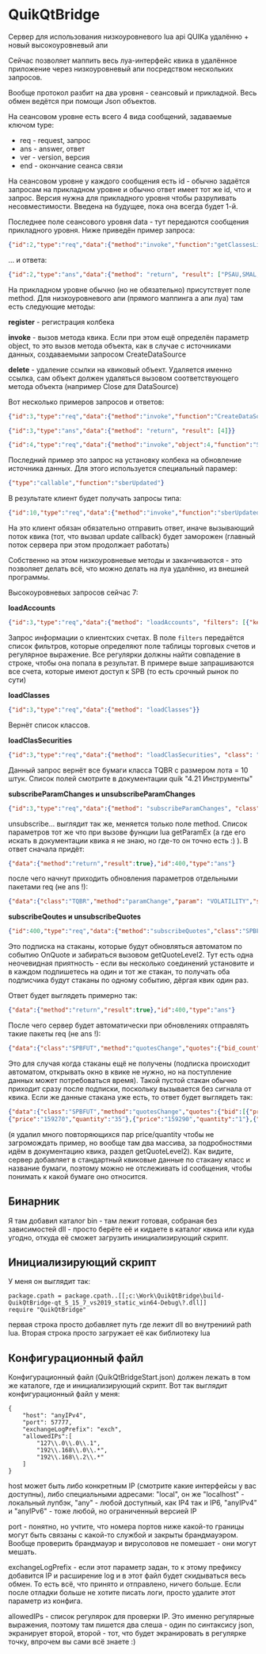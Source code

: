 # QuikQtBridge
Сервер для использования низкоуровневого lua api QUIKа удалённо + новый высокоуровневый апи

Сейчас позволяет маппить весь луа-интерфейс квика в удалённое приложение через низкоуровневый апи посредством
нескольких запросов.

Вообще протокол разбит на два уровня - сеансовый и прикладной. Весь обмен ведётся при помощи Json объектов.

На сеансовом уровне есть всего 4 вида сообщений, задаваемые ключом type:

- req - request, запрос
- ans - answer, ответ
- ver - version, версия
- end - окончание сеанса связи

На сеансовом уровне у каждого сообщения есть id - обычно задаётся запросам на прикладном уровне и обычно ответ имеет тот же id, что и запрос. Версия нужна для прикладного уровня чтобы разруливать несовместимости. Введена на будущее, пока она всегда
будет 1-й.

Последнее поле сеансового уровня data - тут передаются сообщения прикладного уровня.
Ниже приведён пример запроса:

```json
{"id":2,"type":"req","data":{"method":"invoke","function":"getClassesList","arguments":[]}}
```

... и ответа:

```json
{"id":2,"type":"ans","data":{"method": "return", "result": ["PSAU,SMAL,INDX,TQBR,TQOB,TQIF,TQTF,TQOD,CETS,CROSSRATE,SPBFUT,SPBOPT,USDRUB,RTSIDX,REPORT,REPORTFORTS,TQTD,SPBXM,EQRP_INFO,TQTE,TQIE,TQPI,FQBR,FQDE,QT_EQ,QT_BN,EES_CETS,SPBDE,TQFD,TQFE,TQCB,TQOE,TQRD,TQUD,TQED,TQIR,TQIU,"]}}
```

На прикладном уровне обычно (но не обязательно) присутствует поле method. Для низкоуровневого апи (прямого маппинга а апи луа) там есть следующие методы:

**register** - регистрация колбека

**invoke** - вызов метода квика. Если при этом ещё определён параметр object, то это вызов метода объекта, как в случае с источниками данных, создаваемыми запросом CreateDataSource 

**delete** - удаление ссылки на квиковый объект. Удаляется именно ссылка, сам объект должен удаляться вызовом соответствующего метода объекта (например Close для DataSource)

Вот несколько примеров запросов и ответов:

```json
{"id":3,"type":"req","data":{"method":"invoke","function":"CreateDataSource","arguments":["TQBR","SBER",5]}}
```
```json
{"id":3,"type":"ans","data":{"method": "return", "result": [4]}}
```
```json
{"id":4,"type":"req","data":{"method":"invoke","object":4,"function":"SetUpdateCallback","arguments":[{"type":"callable","function":"sberUpdated"}]}}
```

Последний пример это запрос на установку колбека на обновление источника данных. Для этого используется специальный парамер:

```json
{"type":"callable","function":"sberUpdated"}
```

В результате клиент будет получать запросы типа:

```json
{"id":10,"type":"req","data":{"method":"invoke","function":"sberUpdated","arguments":[15925]}}
```

На это клиент обязан обязательно отправить ответ, иначе вызывающий поток квика (тот, что вызвал update callback) будет заморожен (главный поток сервера при этом продолжает работать)

Собственно на этом низкоуровневые методы и заканчиваются - это позволяет делать всё, что можно делать на луа удалённо, из внешней программы.

Высокоуровневых запросов сейчас 7:

**loadAccounts**

```json
{"id":3,"type":"req","data":{"method": "loadAccounts", "filters": [{"key": "class_codes", "regexp": "SPB"}]}}
```

Запрос информации о клиентских счетах. В поле `filters` передаётся список фильтров, которые определяют поле таблицы торговых счетов и регулярное выражение. Все регулярки должны найти совпадение в строке, чтобы она попала в результат. В примере выше запрашиваются все счета, которые имеют доступ к SPB (то есть срочный рынок по сути)

**loadClasses**

```json
{"id":3,"type":"req","data":{"method": "loadClasses"}}
```

Вернёт список классов.

**loadClasSecurities**

```json
{"id":3,"type":"req","data":{"method": "loadClasSecurities", "class": "TQBR", "filters": [{"key": "lot_size", "regexp": "10"}]}}
```

Данный запрос вернёт все бумаги класса TQBR с размером лота = 10 штук. Список полей смотрите в документации quik "4.21 Инструменты"

**subscribeParamChanges и unsubscribeParamChanges**

```json
{"id":3,"type":"req","data":{"method": "subscribeParamChanges", "class": "TQBR", "security": "SBER", "param": "VOLATILITY"}}
```

unsubscribe... выглядит так же, меняется только поле method. Список параметров тот же что при вызове функции lua getParamEx (а где его искать в документации квика я не знаю, но где-то он точно есть :) ). В ответ сначала придёт:

```json
{"data":{"method":"return","result":true},"id":400,"type":"ans"}
```

после чего начнут приходить обновления параметров отдельными пакетами req (не ans !):

```json
{"data":{"class":"TQBR","method":"paramChange","param": "VOLATILITY","security":"SBER","value":15.5},"id":400,"type":"req"}
```

**subscribeQoutes и unsubscribeQuotes**

```json
{"id":400,"type":"req","data":{"method":"subscribeQuotes","class":"SPBFUT","security":"RIZ1"}}
```

Это подписка на стаканы, которые будут обновляться автоматом по событию OnQuote и забираться вызовом getQuoteLevel2. Тут есть одна неочевидная приятность - если вы несколько соединений установите и в каждом подпишетесь на один и тот же стакан, то получать оба подписчика будут стаканы по одному событию, дёргая квик один раз.

Ответ будет выглядеть примерно так:

```json
{"data":{"method":"return","result":true},"id":400,"type":"ans"}
```

После чего сервер будет автоматически при обновлениях отправлять такие пакеты req (не ans !):

```json
{"data":{"class":"SPBFUT","method":"quotesChange","quotes":{"bid_count":"0.000000","offer_count":"0.000000"},"security":"RIZ1"},"id":400,"type":"req"}
```

Это для случая когда стаканы ещё не получены (подписка происходит автоматом, открывать окно в квике не нужно, но на поступление данных может потребоваться время). Такой пустой стакан обычно приходит сразу после подписки, поскольку вызывается без сигнала от квика. Если же данные стакана уже есть, то ответ будет выглядеть так:

```json
{"data":{"class":"SPBFUT","method":"quotesChange","quotes":{"bid":[{"price":"158280","quantity":"3"},{"price":"158290","quantity":"6"},
{"price":"159270","quantity":"35"},{"price":"159290","quantity":"1"},{"price":"159300","quantity":"11"}],"offer_count":"50.000000"},"security":"RIZ1"},"id":400,"type":"req"}
```

(я удалил много повторяющихся пар price/quantity чтобы не загромождать пример, но вообще там два массива, за подробностями идём в документацию квика, раздел getQuoteLevel2). Как видите, сервер добавляет в стандартный квиковые данные по стакану класс и название бумаги, поэтому можно не отслеживать id сообщения, чтобы понимать к какой бумаге оно относится.

## Бинарник

Я там добавил каталог bin - там лежит готовая, собраная без зависимостей dll - просто берёте её и кидаете в каталог квика или куда угодно, откуда её сможет загрузить инициализирующий скрипт.

## Инициализирующий скрипт

У меня он выглядит так:

```
package.cpath = package.cpath..[[;c:\Work\QuikQtBridge\build-QuikQtBridge-qt_5_15_7_vs2019_static_win64-Debug\?.dll]]
require "QuikQtBridge"
```

первая строка просто добавляет путь где лежит dll во внутрениий path lua. Вторая строка просто загружает её как библиотеку lua

## Конфигурационный файл

Конфигурационный файл (QuikQtBridgeStart.json) должен лежать в том же каталоге, где и инициализирующий скрипт. Вот так выглядит конфигурационный файл у меня:

```
{
	"host": "anyIPv4",
	"port": 57777,
	"exchangeLogPrefix": "exch",
   	"allowedIPs":[
		"127\\.0\\.0\\.1",
		"192\\.168\\.0\\.*",
		"192\\.168\\.2\\.*"
   	]
}
```

host может быть либо конкретным IP (смотрите какие интерфейсы у вас доступны), либо специальными адресами: "local", он же "localhost" - локальный лупбэк, "any" - любой доступный, как IP4 так и IP6, "anyIPv4" и "anyIPv6" - тоже любой, но ограниченный версией IP

port - понятно, но учтите, что номера портов ниже какой-то границы могут быть связаны с какой-то службой и закрыты брандмауэром. Вообще проверить брандмауэр и вирусоловов не помешает - они могут мешать.

exchangeLogPrefix - если этот параметр задан, то к этому префиксу добавится IP и расширение log и в этот файл будет скидываться весь обмен. То есть всё, что принято и отправлено, ничего больше. Если после отладки больше не хотите писать логи, просто удалите этот параметр из конфига.

allowedIPs - список регулярок для проверки IP. Это именно регулярные выражения, поэтому там пишется два слеша - один по синтаксису json, экранирует второй, второй - тот, что будет экранировать в регулярке точку, впрочем вы сами всё знаете :)

